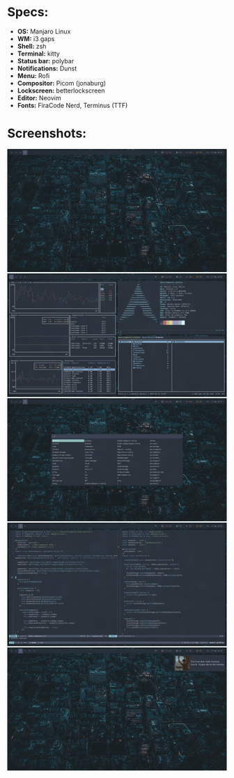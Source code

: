 # Specs:

- **OS:** Manjaro Linux
- **WM:** i3 gaps
- **Shell:** zsh
- **Terminal:** kitty
- **Status bar:** polybar
- **Notifications:** Dunst
- **Menu:** Rofi
- **Compositor:** Picom (jonaburg)
- **Lockscreen:** betterlockscreen
- **Editor:** Neovim
- **Fonts:** FiraCode Nerd, Terminus (TTF)

# Screenshots:

![](./screenshots/1.png)
![](./screenshots/2.png)
![](./screenshots/3.png)
![](./screenshots/4.png)
![](./screenshots/5.png)

